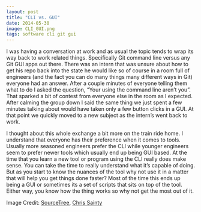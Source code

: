 ```yaml
---
layout: post
title: "CLI vs. GUI"
date: 2014-05-30
image: CLI_GUI.png
tags: software cli git gui
---
```


I was having a conversation at work and as usual the topic tends to wrap its way back to work related things. Specifically Git command line versus any Git GUI apps out there. There was an intern that was unsure about how to get his repo back into the state he would like so of course in a room full of engineers (and the fact you can do many things many different ways in Git) everyone had an answer. After a couple minutes of everyone telling them what to do I asked the question, “Your using the command line aren’t you”. That sparked a bit of contest from everyone else in the room as I expected. After calming the group down I said the same thing we just spent a few minutes talking about would have taken only a few button clicks in a GUI. At that point we quickly moved to a new subject as the intern’s went back to work.

I thought about this whole exchange a bit more on the train ride home. I understand that everyone has their preference when it comes to tools. Usually more seasoned engineers prefer the CLI while younger engineers seem to prefer newer tools which usually end up being GUI based. At the time that you learn a new tool or program using the CLI really does make sense. You can take the time to really understand what it’s capable of doing. But as you start to know the nuances of the tool why not use it in a matter that will help you get things done faster? Most of the time this ends up being a GUI or sometimes its a set of scripts that sits on top of the tool. Either way, you know how the thing works so why not get the most out of it.

Image Credit: [SourceTree](http://www.sourcetreeapp.com/), [Chris Sainty](http://blog.csainty.com/2012/02/launching-metrocss-nodejs-site-on.html)
